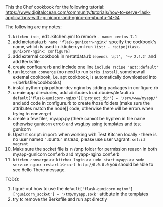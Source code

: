 This the Chef cookbook for the following tutorial:
https://www.digitalocean.com/community/tutorials/how-to-serve-flask-applications-with-gunicorn-and-nginx-on-ubuntu-14-04

The following are my notes:

1. `kitchen init`, edit .kitchen.yml to remove `- name: centos-7.1`
2. add metadata.rb, `name 'flask-gunicorn-nginx'` specify the cookbook's name, which is used in .kitchen.yml     `run_list: - recipe[flask-gunicorn-nginx::configure]`
3. add external cookbook in metatdata.rb `depends 'apt', '~> 2.9.2'` and add Berksfile
4. create configure.rb and include one line `include_recipe 'apt::default'`
5. run `kitchen converge` (no need to run `berks install`, somehow all external cookbook, i.e. apt cookbook, is automatically downloaded into ~/.berksfile/cookbooks)
6. install python-pip python-dev nginx by adding packages in configure.rb
7. create app directories, add attributes in attributes/default.rb
`default['flask-gunicorn-nginx']['project_dir'] = '/srv/www/myapp/'`
and add code in configure.rb to create those folders (make sure the attributes match the node[] code, otherwise there will be errors when trying to converge)
8. create a few files, myapp.py (there cannot be hyphen in file name otherwise gunicorn error) and wsgi.py using templates and test gunicorn
9. Upstart script: import: when working with Test Kitchen locally - there is no user named "ubuntu" instead, please use user vagrant: `setuid vagrant`
10. Make sure the socket file is in /tmp folder for permission reason in both myapp-gunicorn.conf.erb and myapp-nginx.conf.erb
11. `kitchen converge` >> `kitchen login` >> `sudo start myapp` >> `sudo service nginx restart` >> `curl http://0.0.0.0` you should be able to see Hello There message.

TODO:

1. figure out how to use the `default['flask-gunicorn-nginx']['gunicorn_socket'] = '/tmp/myapp.sock'` attibute in the templates
2. try to remove the Berksfile and run apt directly
